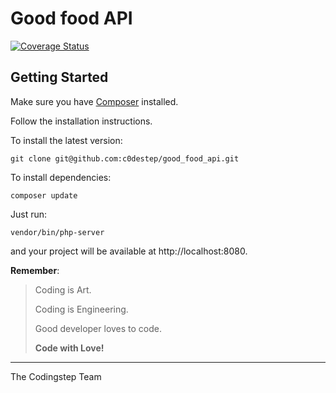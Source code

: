 # Good food API

[![Coverage Status](https://coveralls.io/repos/github/c0destep/good_food_api/badge.svg?branch=main)](https://coveralls.io/github/c0destep/good_food_api?branch=main)

## Getting Started

Make sure you have [Composer](https://getcomposer.org/doc/00-intro.md) installed.

Follow the installation instructions.

To install the latest version:

```
git clone git@github.com:c0destep/good_food_api.git
```

To install dependencies:

```
composer update
```

Just run:

```
vendor/bin/php-server
```

and your project will be available at http://localhost:8080.

**Remember**:

> Coding is Art.
>
> Coding is Engineering.
>
> Good developer loves to code.
>
> **Code with Love!**

---

The Codingstep Team
